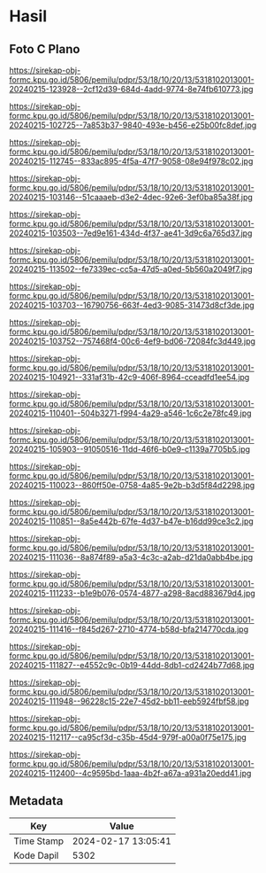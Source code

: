 # Hasil

## Foto C Plano

https://sirekap-obj-formc.kpu.go.id/5806/pemilu/pdpr/53/18/10/20/13/5318102013001-20240215-123928--2cf12d39-684d-4add-9774-8e74fb610773.jpg

https://sirekap-obj-formc.kpu.go.id/5806/pemilu/pdpr/53/18/10/20/13/5318102013001-20240215-102725--7a853b37-9840-493e-b456-e25b00fc8def.jpg

https://sirekap-obj-formc.kpu.go.id/5806/pemilu/pdpr/53/18/10/20/13/5318102013001-20240215-112745--833ac895-4f5a-47f7-9058-08e94f978c02.jpg

https://sirekap-obj-formc.kpu.go.id/5806/pemilu/pdpr/53/18/10/20/13/5318102013001-20240215-103146--51caaaeb-d3e2-4dec-92e6-3ef0ba85a38f.jpg

https://sirekap-obj-formc.kpu.go.id/5806/pemilu/pdpr/53/18/10/20/13/5318102013001-20240215-103503--7ed9e161-434d-4f37-ae41-3d9c6a765d37.jpg

https://sirekap-obj-formc.kpu.go.id/5806/pemilu/pdpr/53/18/10/20/13/5318102013001-20240215-113502--fe7339ec-cc5a-47d5-a0ed-5b560a2049f7.jpg

https://sirekap-obj-formc.kpu.go.id/5806/pemilu/pdpr/53/18/10/20/13/5318102013001-20240215-103703--16790756-663f-4ed3-9085-31473d8cf3de.jpg

https://sirekap-obj-formc.kpu.go.id/5806/pemilu/pdpr/53/18/10/20/13/5318102013001-20240215-103752--757468f4-00c6-4ef9-bd06-72084fc3d449.jpg

https://sirekap-obj-formc.kpu.go.id/5806/pemilu/pdpr/53/18/10/20/13/5318102013001-20240215-104921--331af31b-42c9-406f-8964-cceadfd1ee54.jpg

https://sirekap-obj-formc.kpu.go.id/5806/pemilu/pdpr/53/18/10/20/13/5318102013001-20240215-110401--504b3271-f994-4a29-a546-1c6c2e78fc49.jpg

https://sirekap-obj-formc.kpu.go.id/5806/pemilu/pdpr/53/18/10/20/13/5318102013001-20240215-105903--91050516-11dd-46f6-b0e9-c1139a7705b5.jpg

https://sirekap-obj-formc.kpu.go.id/5806/pemilu/pdpr/53/18/10/20/13/5318102013001-20240215-110023--860ff50e-0758-4a85-9e2b-b3d5f84d2298.jpg

https://sirekap-obj-formc.kpu.go.id/5806/pemilu/pdpr/53/18/10/20/13/5318102013001-20240215-110851--8a5e442b-67fe-4d37-b47e-b16dd99ce3c2.jpg

https://sirekap-obj-formc.kpu.go.id/5806/pemilu/pdpr/53/18/10/20/13/5318102013001-20240215-111036--8a874f89-a5a3-4c3c-a2ab-d21da0abb4be.jpg

https://sirekap-obj-formc.kpu.go.id/5806/pemilu/pdpr/53/18/10/20/13/5318102013001-20240215-111233--b1e9b076-0574-4877-a298-8acd883679d4.jpg

https://sirekap-obj-formc.kpu.go.id/5806/pemilu/pdpr/53/18/10/20/13/5318102013001-20240215-111416--f845d267-2710-4774-b58d-bfa214770cda.jpg

https://sirekap-obj-formc.kpu.go.id/5806/pemilu/pdpr/53/18/10/20/13/5318102013001-20240215-111827--e4552c9c-0b19-44dd-8db1-cd2424b77d68.jpg

https://sirekap-obj-formc.kpu.go.id/5806/pemilu/pdpr/53/18/10/20/13/5318102013001-20240215-111948--96228c15-22e7-45d2-bb11-eeb5924fbf58.jpg

https://sirekap-obj-formc.kpu.go.id/5806/pemilu/pdpr/53/18/10/20/13/5318102013001-20240215-112117--ca95cf3d-c35b-45d4-979f-a00a0f75e175.jpg

https://sirekap-obj-formc.kpu.go.id/5806/pemilu/pdpr/53/18/10/20/13/5318102013001-20240215-112400--4c9595bd-1aaa-4b2f-a67a-a931a20edd41.jpg


## Metadata

| Key        | Value               |
| ---------- | ------------------- |
| Time Stamp | 2024-02-17 13:05:41 |
| Kode Dapil | 5302                |



